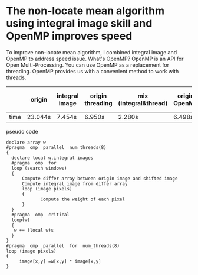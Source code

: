 
# The non-locate mean algorithm using integral image skill and OpenMP improves speed

To improve non-locate mean algorithm, I combined integral image and OpenMP to address speed issue.
What's OpenMP?
OpenMP is an API for Open Multi-Processing. You can use OpenMP as a replacement for threading.
OpenMP provides us with a convenient method to work with threads.

|  |origin  |integral image  |origin threading |mix (integral&thread)|origin OpenMP|integral image OpenMP|
|--|--|--|--|--|--|--|
|  time| 23.044s |7.454s |6.950s|2.280s|6.498s|2.790s|

pseudo code

    declare array w
    #pragma  omp  parallel  num_threads(8)
    {
      declare local w,integral images
      #pragma  omp  for
      loop (search windows) 
      {
          Compute differ array between origin image and shifted image
          Compute integral image from differ array
          loop (image pixels)
          {
                 Compute the weight of each pixel
          }
      }
      #pragma  omp  critical
      loop(w)
      {
       w += (local w)s
      } 
    }
    #pragma  omp  parallel  for  num_threads(8)
    loop (image pixels)
    {
         image[x,y] =w[x,y] * image[x,y] 
    }
